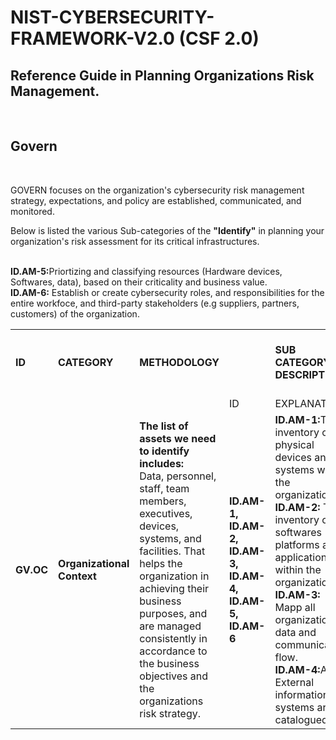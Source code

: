 # NIST-CYBERSECURITY-FRAMEWORK-V2.0 (CSF 2.0)

<h2>Reference Guide in Planning Organizations Risk Management.</h2>

<br>

<h2>Govern</h2>


<br>

GOVERN focuses on the organization's cybersecurity risk management strategy, expectations, and policy are established, communicated, and monitored.<br>

Below is listed the various Sub-categories of the <strong>"Identify"</strong> in planning your organization's risk assessment for its critical infrastructures. 


<br>

<table>
<tr>
<td><strong>ID</strong></td><td><strong>CATEGORY</strong></td><td><strong>METHODOLOGY</strong></td><td></td><td><strong>SUB CATEGORY DESCRIPTION</strong></td><td><strong>SUB CATEGORY WITHDRAWN FROM AND INCORPORATED INTO</strong></td>
</tr>
<tr>
<tr>
<td>  </td><td>  </td><td>  </td><td> ID</td><td>EXPLANATION</td></td><td></td>
</tr>
<td><strong>GV.OC</strong></td><td><strong>Organizational Context</strong></td><td><strong>The list of assets we need to identify includes:</strong><br> Data, personnel, staff, team members, executives, devices, systems, and facilities. That helps the organization in achieving their business purposes, and are managed consistently in accordance to the business objectives and the organizations risk strategy.
</td><td><strong>ID.AM-1, ID.AM-2, ID.AM-3, ID.AM-4, ID.AM-5, ID.AM-6 </strong></td><td><strong>ID.AM-1:</strong>Take inventory of physical devices and systems within the organization. <br><strong>ID.AM-2:</strong> Take inventory of all softwares platforms and applications within the organization.                                  <br><strong>ID.AM-3:</strong> Mapp all organizational data and communication flow.                                                                                        <br><strong>ID.AM-4:</strong>All External information systems are catalogued.    <td>                                                                                              <strong>ID.AM-5:</strong>Priortizing and classifying resources (Hardware devices, Softwares, data), based on their criticality and business value. <br>
    <strong>ID.AM-6:</strong> Establish or create cybersecurity roles, and responsibilities for the entire workfoce, and third-party stakeholders (e.g suppliers, partners, customers) of the organization.
   </tr>                                                                                              <strong>ID.AM-5:</strong>Priortizing and classifying resources (Hardware devices, Softwares, data), based on their criticality and business value. <br>
    <strong>ID.AM-6:</strong> Establish or create cybersecurity roles, and responsibilities for the entire workfoce, and third-party stakeholders (e.g suppliers, partners, customers) of the organization.
</td>
</tr>
</table>
